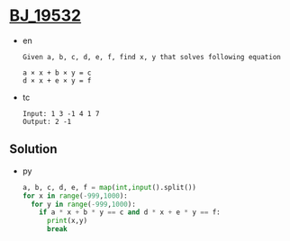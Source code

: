 # [BJ_19532](https://acmicpc.net/problem/19532)

* en

  ```en
  Given a, b, c, d, e, f, find x, y that solves following equation

  a × x + b × y = c
  d × x + e × y = f
  ```

* tc

  ```tc
  Input: 1 3 -1 4 1 7
  Output: 2 -1
  ```

## Solution

* py

  ```py
  a, b, c, d, e, f = map(int,input().split())
  for x in range(-999,1000):
    for y in range(-999,1000):
      if a * x + b * y == c and d * x + e * y == f:
        print(x,y)
        break
  ```
